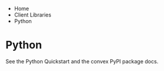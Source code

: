 <div>

<div>

<div>

<div>

-   Home
-   Client Libraries
-   Python

<div>

<div>

# Python

</div>

See the Python Quickstart and the convex PyPI package docs.

</div>

</div>

</div>

</div>

</div>
